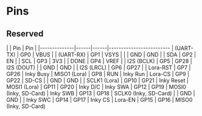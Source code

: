 Pins
====


Reserved
--------

|              | Pin  | Pin  |
|--------------|------|------|-------------------------
| (UART-TX)    | GP0  | VBUS |
| (UART-RX)    | GP1  | VSYS |
|              | GND  | GND  |
| SDA          | GP2  | EN   |
| SCL          | GP3  | 3V3  |
| DONE         | GP4  | VREF |
| I2S (BCLK)   | GP5  | GP28 | I2S (DOUT)
|              | GND  | GND  |
| I2S (LRCL)   | GP6  | GP27 |
| Lora-RST     | GP7  | GP26 | Inky Busy
| MISO1 (Lora) | GP8  | RUN  | Inky Run
| Lora-CS      | GP9  | GP22 | SD-CS
|              | GND  | GND  |
| SCLK1 (Lora) | GP10 | GP21 | Inky Reset
| MOSI1 (Lora) | GP11 | GP20 | Inky D/C
| Inky SWA     | GP12 | GP19 | MOSI0 (Inky, SD-Card)
| Inky SWB     | GP13 | GP18 | SCLK0 (Inky, SD-Card)
|              | GND  | GND  |
| Inky SWC     | GP14 | GP17 | Inky CS
| Lora-EN      | GP15 | GP16 | MISO0 (Inky, SD-Card)
